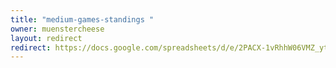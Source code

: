```yaml
---
title: "medium-games-standings "
owner: muenstercheese
layout: redirect
redirect: https://docs.google.com/spreadsheets/d/e/2PACX-1vRhhW06VMZ_ytqcfik4bkxZx8TPP9jt11G6gqUSjcN91WyLncPYtmuiLQKtavpMGlXLmcrd5Q_n0BcH/pubhtml?gid=268823414&single=true
---
```

